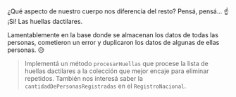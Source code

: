 ¿Qué aspecto de nuestro cuerpo nos diferencia del resto? Pensá, pensá... :point_up: ¡Si! Las huellas dactilares. 

Lamentablemente en la base donde se almacenan los datos de todas las personas, cometieron un error y duplicaron los datos de algunas de ellas personas. :disappointed_relieved: 

> Implementá un método `procesarHuellas` que procese la lista de huellas dactilares a la colección que mejor encaje para eliminar repetidos. También nos interesá saber la `cantidadDePersonasRegistradas` en el `RegistroNacional`.